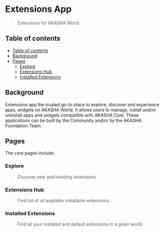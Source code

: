 # Extensions App

> Extensions for AKASHA World

## Table of contents

- [Table of contents](#table-of-contents)
- [Background](#background)
- [Pages](#pages)
  - [Explore](#explore)
  - [Extensions Hub](#extensions-hub)
  - [Installed Extensions](#installed-extensions)

## Background

Extensions app the trusted go-to place to explore, discover and experience apps, widgets on AKASHA World. It allows users to manage, install and/or uninstall apps and widgets compatible with AKASHA Core. These applications can be built by the Community and/or by the AKASHA Foundation Team.

## Pages

The core pages include:

### Explore
> Discover new and trending extensions.

### Extensions Hub
> Find list of all available installable extensions.

### Installed Extensions
> Find all your installed and default extensions in a given world.
